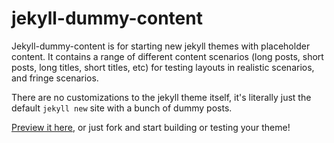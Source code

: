 jekyll-dummy-content
====================

Jekyll-dummy-content is for starting new jekyll themes with placeholder content. It contains a range of different content scenarios (long posts, short posts, long titles, short titles, etc) for testing layouts in realistic scenarios, and fringe scenarios.

There are no customizations to the jekyll theme itself, it's literally just the default `jekyll new` site with a bunch of dummy posts.

[Preview it here](http://joelglovier.com/jekyll-dummy-content/), or just fork and start building or testing your theme!
